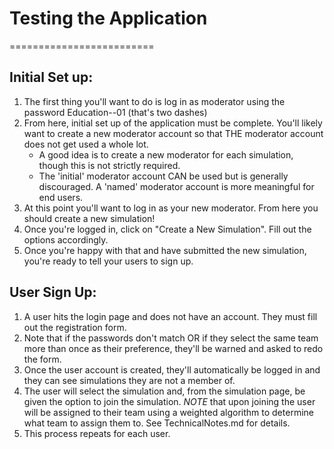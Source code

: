 # Testing the Application
=========================

## Initial Set up:

1. The first thing you'll want to do is log in as moderator using the password Education--01 (that's two dashes)
2. From here, initial set up of the application must be complete. You'll likely want to create a new moderator account so that THE moderator account does not get used a whole lot.
    - A good idea is to create a new moderator for each simulation, though this is not strictly required.
    - The 'initial' moderator account CAN be used but is generally discouraged. A 'named' moderator account is more meaningful for end users.
3. At this point you'll want to log in as your new moderator. From here you should create a new simulation!
4. Once you're logged in, click on "Create a New Simulation". Fill out the options accordingly.
5. Once you're happy with that and have submitted the new simulation, you're ready to tell your users to sign up.

## User Sign Up:

1. A user hits the login page and does not have an account. They must fill out the registration form.
2. Note that if the passwords don't match OR if they select the same team more than once as their preference, they'll be warned and asked to redo the form.
3. Once the user account is created, they'll automatically be logged in and they can see simulations they are not a member of.
4. The user will select the simulation and, from the simulation page, be given the option to join the simulation.
*NOTE* that upon joining the user will be assigned to their team using a weighted algorithm to determine what team to assign them to. See TechnicalNotes.md for details.
5. This process repeats for each user.

